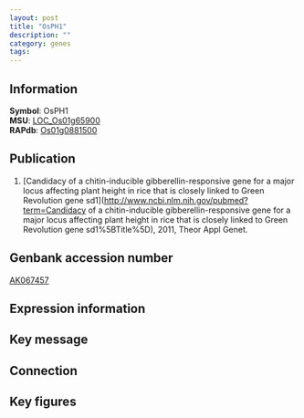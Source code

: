 ```yaml
---
layout: post
title: "OsPH1"
description: ""
category: genes
tags: 
---
```


## Information
__Symbol__: OsPH1  
__MSU__: [LOC_Os01g65900](http://rice.plantbiology.msu.edu/cgi-bin/ORF_infopage.cgi?orf=LOC_Os01g65900)  
__RAPdb__: [Os01g0881500](http://rapdb.dna.affrc.go.jp/viewer/gbrowse_details/irgsp1?name=Os01g0881500)  

## Publication
1. [Candidacy of a chitin-inducible gibberellin-responsive gene for a major locus affecting plant height in rice that is closely linked to Green Revolution gene sd1](http://www.ncbi.nlm.nih.gov/pubmed?term=Candidacy of a chitin-inducible gibberellin-responsive gene for a major locus affecting plant height in rice that is closely linked to Green Revolution gene sd1%5BTitle%5D), 2011, Theor Appl Genet.

## Genbank accession number
[AK067457](http://www.ncbi.nlm.nih.gov/nuccore/AK067457)  

## Expression information

## Key message

## Connection

## Key figures


